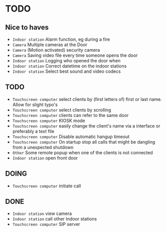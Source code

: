 # TODO

## Nice to haves
- `Indoor station`			Alarm function, eg during a fire
- `Camera`					Multiple cameras at the Door
- `Camera`					(Motion activated) security camera
- `Camera`					Saving video file every time someone opens the door
- `Indoor station`			Logging who opened the door when
- `Indoor station`			Correct datetime on the indoor stations
- `Indoor station`			Select best sound and video codecs

## TODO
- `Touchscreen computer`	select clients by (first letters of) first or last name. Allow for slight typo's
- `Touchscreen computer`	select clients by scrolling
- `Touchscreen computer`	clients can refer to the same door
- `Touchscreen computer`	KIOSK mode
- `Touchscreen computer`	easily change the client's name via a interface or preferably a text file
- `Touchscreen computer`	Disable automatic hangup timeout
- `Touchscreen computer`	On startup stop all calls that might be dangling from a unexpected shutdown
- `Other`					Some remote popup when one of the clients is not connected
- `Indoor station`			open front door

## DOING
- `Touchscreen computer`	initiate call

## DONE
- `Indoor station`			view camera
- `Indoor station`			call other Indoor stations
- `Touchscreen computer`	SIP server
